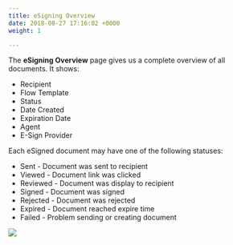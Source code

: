 ```yaml
---
title: eSigning Overview
date: 2018-08-27 17:16:02 +0000
weight: 1

---
```

The **eSigning Overview** page gives us a complete overview of all documents. It shows:

* Recipient
* Flow Template
* Status
* Date Created
* Expiration Date
* Agent
* E-Sign Provider

Each eSigned document may have one of the following statuses:

* Sent - Document was sent to recipient
* Viewed - Document link was clicked
* Reviewed - Document was display to recipient
* Signed - Document was signed
* Rejected - Document was rejected
* Expired - Document reached expire time
* Failed - Problem sending or creating document

![](/uploads/esigning-overview.png)